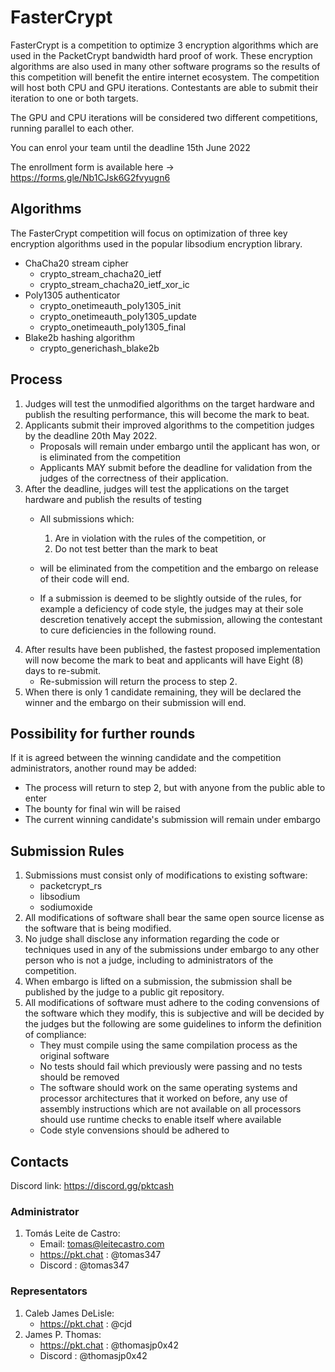 # FasterCrypt
FasterCrypt is a competition to optimize 3 encryption algorithms which are used in the PacketCrypt bandwidth hard proof of work. These encryption algorithms are also used in many other software programs so the results of this competition will benefit the entire internet ecosystem. The competition will host both CPU and GPU iterations. Contestants are able to submit their iteration to one or both targets.

The GPU and CPU iterations will be considered two different competitions, running parallel to each other.

You can enrol your team until the deadline 15th June 2022

The enrollment form is available here -> https://forms.gle/Nb1CJsk6G2fvyugn6

## Algorithms
The FasterCrypt competition will focus on optimization of three key encryption algorithms used in the popular libsodium encryption library.

- ChaCha20 stream cipher
	- crypto_stream_chacha20_ietf
	- crypto_stream_chacha20_ietf_xor_ic
- Poly1305 authenticator
	- crypto_onetimeauth_poly1305_init
	- crypto_onetimeauth_poly1305_update
	- crypto_onetimeauth_poly1305_final
- Blake2b hashing algorithm
	- crypto_generichash_blake2b

## Process
1. Judges will test the unmodified algorithms on the target hardware and publish the resulting performance, this will become the mark to beat.
2. Applicants submit their improved algorithms to the competition judges by the deadline 20th May 2022.
	- Proposals will remain under embargo until the applicant has won, or is eliminated from the competition
	- Applicants MAY submit before the deadline for validation from the judges of the correctness of their application.
3. After the deadline, judges will test the applications on the target hardware and publish the results of testing
	- All submissions which:
		1. Are in violation with the rules of the competition, or
		2. Do not test better than the mark to beat

	- will be eliminated from the competition and the embargo on release of their code will end.
	- If a submission is deemed to be slightly outside of the rules, for example a deficiency of code style, the judges may at their sole descretion tenatively accept the submission, allowing the contestant to cure deficiencies in the following round.
4. After results have been published, the fastest proposed implementation will now become the mark to beat and applicants will have Eight (8) days to re-submit.
	- Re-submission will return the process to step 2.
5. When there is only 1 candidate remaining, they will be declared the winner and the embargo on their submission will end.
	
## Possibility for further rounds
If it is agreed between the winning candidate and the competition administrators, another round may be added:

- The process will return to step 2, but with anyone from the public able to enter
- The bounty for final win will be raised
- The current winning candidate's submission will remain under embargo

## Submission Rules
1. Submissions must consist only of modifications to existing software:
	- packetcrypt_rs
	- libsodium
	- sodiumoxide
2. All modifications of software shall bear the same open source license as the software that is being modified.
3. No judge shall disclose any information regarding the code or techniques used in any of the submissions under embargo to any other person who is not a judge, including to administrators of the competition.
4. When embargo is lifted on a submission, the submission shall be published by the judge to a public git repository.
5. All modifications of software must adhere to the coding convensions of the software which they modify, this is subjective and will be decided by the judges but the following are some guidelines to inform the definition of compliance:
	- They must compile using the same compilation process as the original software
	- No tests should fail which previously were passing and no tests should be removed
	- The software should work on the same operating systems and processor architectures that it worked on before, any use of assembly instructions which are not available on all processors should use runtime checks to enable itself where available
	- Code style convensions should be adhered to

## Contacts
Discord link: https://discord.gg/pktcash
### Administrator 
1. Tomás Leite de Castro:
	- Email: tomas@leitecastro.com
	- https://pkt.chat : @tomas347
	- Discord : @tomas347
### Representators
1. Caleb James DeLisle:
	- https://pkt.chat : @cjd
2. James P. Thomas:
	- https://pkt.chat : @thomasjp0x42
	- Discord : @thomasjp0x42
